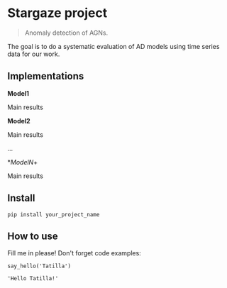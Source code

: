 # Stargaze project
> Anomaly detection of AGNs.

The goal is to do a systematic evaluation of AD models using time series data for our work.

## Implementations
**Model1**

Main results

**Model2**

Main results

...

**ModelN*+

Main results

## Install

`pip install your_project_name`

## How to use

Fill me in please! Don't forget code examples:

```
say_hello('Tatilla')
```




    'Hello Tatilla!'


